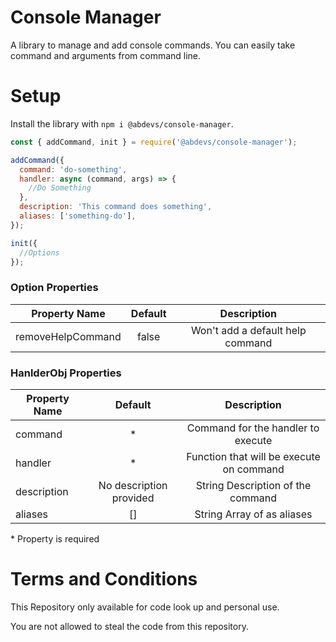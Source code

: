 # Console Manager

A library to manage and add console commands.
You can easily take command and arguments from command line.

# Setup

Install the library with `npm i @abdevs/console-manager`.

```js
const { addCommand, init } = require('@abdevs/console-manager');

addCommand({
  command: 'do-something',
  handler: async (command, args) => {
    //Do Something
  },
  description: 'This command does something',
  aliases: ['something-do'],
});

init({
  //Options
});
```

### Option Properties

| Property Name     | Default |           Description            |
| ----------------- | :-----: | :------------------------------: |
| removeHelpCommand |  false  | Won't add a default help command |

### HanlderObj Properties

| Property Name |         Default         |               Description                |
| ------------- | :---------------------: | :--------------------------------------: |
| command       |           \*            |    Command for the handler to execute    |
| handler       |           \*            | Function that will be execute on command |
| description   | No description provided |    String Description of the command     |
| aliases       |           []            |        String Array of as aliases        |

\* Property is required

# Terms and Conditions

This Repository only available for code look up and personal use.

You are not allowed to steal the code from this repository.
